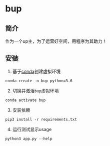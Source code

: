 # bup
## 简介
作为一个up主，为了运营好空间，用程序为其助力！


## 安装
1. 基于[conda](https://docs.conda.io/en/latest/miniconda.html)创建虚拟环境
``` shell
conda create -n bup python=3.6
```
2. 切换并激活`bup`虚拟环境
``` shell
conda activate bup
```
3. 安装依赖
``` shell
pip3 install -r requirements.txt
```
4. 运行测试显示usage
``` shell
python3 app.py --help
```
